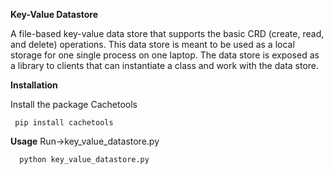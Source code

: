 **Key-Value Datastore**

   A file-based key-value data store that supports the basic CRD (create, read, and delete)
operations. This data store is meant to be used as a local storage for one single process on one
laptop. The data store is exposed as a library to clients that can instantiate a class and work
with the data store.


**Installation**
 
 Install the package Cachetools
 
 
     pip install cachetools

 
 **Usage**
 Run->key_value_datastore.py 
 
      python key_value_datastore.py
 
 
 
